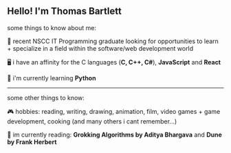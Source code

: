 ## Hello! I'm Thomas Bartlett

some things to know about me:

🏫 recent NSCC IT Programming graduate looking for opportunities to learn + specialize in a field within the software/web development world </br>

🖥️ i have an affinity for the C languages (**C, C++, C#**), **JavaScript** and **React** </br>

🧠 i'm currently learning **Python** </br>

---

some other things to know:

🎮 hobbies: reading, writing, drawing, animation, film, video games + game development, cooking (and many others i cant remember...)</br>

📖 im currently reading: **Grokking Algorithms by Aditya Bhargava** and **Dune by Frank Herbert** </br>

  
